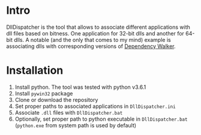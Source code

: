 # Intro

DllDispatcher is the tool that allows to associate different applications with dll files based on bitness. One application for 32-bit dlls and another for 64-bit dlls. A notable (and the only that comes to my mind) example is associating dlls with corresponding versions of [Dependency Walker](http://www.dependencywalker.com).

# Installation

1. Install python. The tool was tested with python v3.6.1
2. Install `pywin32` package
3. Clone or download the repository
4. Set proper paths to associated applications in `DllDispatcher.ini`
5. Associate `.dll` files with `DllDispatcher.bat`
6. Optionally, set proper path to python executable in `DllDispatcher.bat` (`python.exe` from system path is used by default)
